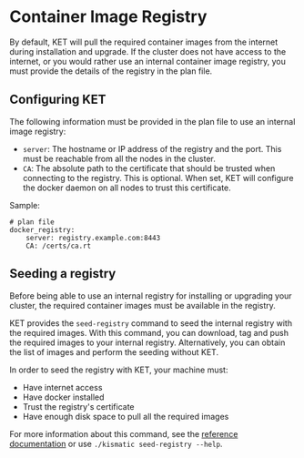 # Container Image Registry

By default, KET will pull the required container images from the internet during installation
and upgrade. If the cluster does not have access to the internet, or you would rather
use an internal container image registry, you must provide the details of the registry
in the plan file.


## Configuring KET
The following information must be provided in the plan file to use an internal
image registry:
* `server`: The hostname or IP address of the registry and the port. This must be reachable from
all the nodes in the cluster.
* `CA`: The absolute path to the certificate that should be trusted when connecting
to the registry. This is optional. When set, KET will configure the docker daemon
on all nodes to trust this certificate.

Sample:
```
# plan file
docker_registry:                         
    server: registry.example.com:8443        
    CA: /certs/ca.rt    
```

## Seeding a registry
Before being able to use an internal registry for installing or upgrading your cluster,
the required container images must be available in the registry.

KET provides the `seed-registry` command to seed the internal registry with the
required images. With this command, you can download, tag and push the required
images to your internal registry. Alternatively, you can obtain the list of images
and perform the seeding without KET.

In order to seed the registry with KET, your machine must:
* Have internet access
* Have docker installed
* Trust the registry's certificate
* Have enough disk space to pull all the required images

For more information about this command, see the [reference documentation](./kismatic-cli/kismatic_seed-registry.md)
or use `./kismatic seed-registry --help`. 
